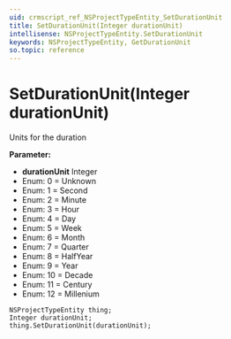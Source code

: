 ```yaml
---
uid: crmscript_ref_NSProjectTypeEntity_SetDurationUnit
title: SetDurationUnit(Integer durationUnit)
intellisense: NSProjectTypeEntity.SetDurationUnit
keywords: NSProjectTypeEntity, GetDurationUnit
so.topic: reference
---
```


# SetDurationUnit(Integer durationUnit)

Units for the duration

**Parameter:** 
* **durationUnit** Integer
* Enum: 0 = Unknown 
* Enum: 1 = Second 
* Enum: 2 = Minute 
* Enum: 3 = Hour 
* Enum: 4 = Day 
* Enum: 5 = Week 
* Enum: 6 = Month 
* Enum: 7 = Quarter 
* Enum: 8 = HalfYear 
* Enum: 9 = Year 
* Enum: 10 = Decade 
* Enum: 11 = Century 
* Enum: 12 = Millenium 

```crmscript
NSProjectTypeEntity thing;
Integer durationUnit;
thing.SetDurationUnit(durationUnit);
```

